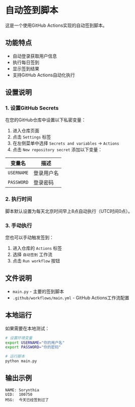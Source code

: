 # 自动签到脚本

这是一个使用GitHub Actions实现的自动签到脚本。

## 功能特点

- 自动登录获取用户信息
- 执行每日签到
- 显示签到结果
- 支持GitHub Actions自动化执行

## 设置说明

### 1. 设置GitHub Secrets

在您的GitHub仓库中设置以下私密变量：

1. 进入仓库页面
2. 点击 `Settings` 标签
3. 在左侧菜单中选择 `Secrets and variables` → `Actions`
4. 点击 `New repository secret` 添加以下变量：

| 变量名 | 描述 |
|--------|------|
| `USERNAME` | 登录用户名 |
| `PASSWORD` | 登录密码 |

### 2. 执行时间

脚本默认设置为每天北京时间早上8点自动执行（UTC时间0点）。

### 3. 手动执行

您也可以手动触发签到：

1. 进入仓库的 `Actions` 标签
2. 选择 `自动签到` 工作流
3. 点击 `Run workflow` 按钮

## 文件说明

- `main.py` - 主要的签到脚本
- `.github/workflows/main.yml` - GitHub Actions工作流配置

## 本地运行

如果需要在本地测试：

```bash
# 设置环境变量
export USERNAME="你的用户名"
export PASSWORD="你的密码"

# 运行脚本
python main.py
```

## 输出示例

```
NAME: Sorynthia
UID:  100750
MSG:  今天已经签到过了
```
